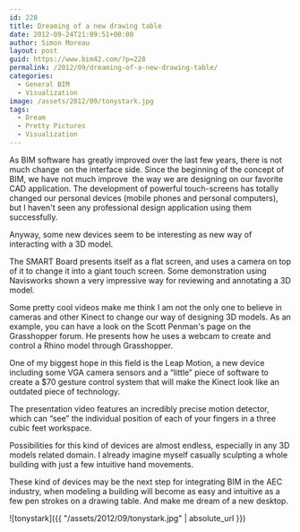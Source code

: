 ```yaml
---
id: 228
title: Dreaming of a new drawing table
date: 2012-09-24T21:09:51+00:00
author: Simon Moreau
layout: post
guid: https://www.bim42.com/?p=228
permalink: /2012/09/dreaming-of-a-new-drawing-table/
categories:
  - General BIM
  - Visualization
image: /assets/2012/09/tonystark.jpg
tags:
  - Dream
  - Pretty Pictures
  - Visualization
---
```

As BIM software has greatly improved over the last few years, there is not much change  on the interface side. Since the beginning of the concept of BIM, we have not much improve  the way we are designing on our favorite CAD application. The development of powerful touch-screens has totally changed our personal devices (mobile phones and personal computers), but I haven't seen any professional design application using them successfully.

Anyway, some new devices seem to be interesting as new way of interacting with a 3D model.

The SMART Board presents itself as a flat screen, and uses a camera on top of it to change it into a giant touch screen. Some demonstration using Navisworks shown a very impressive way for reviewing and annotating a 3D model.

Some pretty cool videos make me think I am not the only one to believe in cameras and other Kinect to change our way of designing 3D models. As an example, you can have a look on the Scott Penman's page on the Grasshopper forum. He presents how he uses a webcam to create and control a Rhino model through Grasshopper.

One of my biggest hope in this field is the Leap Motion, a new device including some VGA camera sensors and a “little” piece of software to create a $70 gesture control system that will make the Kinect look like an outdated piece of technology.

The presentation video features an incredibly precise motion detector, which can “see” the individual position of each of your fingers in a three cubic feet workspace.

<span class="embed-youtube" style="text-align:center; display: block;"></span>

Possibilities for this kind of devices are almost endless, especially in any 3D models related domain. I already imagine myself casually sculpting a whole building with just a few intuitive hand movements.

These kind of devices may be the next step for integrating BIM in the AEC industry, when modeling a building will become as easy and intuitive as a few pen strokes on a drawing table. And make me dream of a new desktop.

![tonystark]({{ "/assets/2012/09/tonystark.jpg" | absolute_url }})